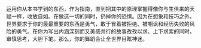 运用你从本书学到的东西，作为指南，直到把其中的原理掌握得像你与生俱来的天赋一样，收放自如。在做这一切的同时，扔掉你的恐惧。因为在想象和技巧之外，世界要求于你的最最重要的东西是勇气，敢于冒着被拒绝、被嘲讽和经历失败的风险的勇气。在你为写出内涵深刻而又美感并行的故事孜孜以求、上下求索的同时，审慎思考，大胆下笔。那么，你的舞蹈会让全世界目眩神迷。

